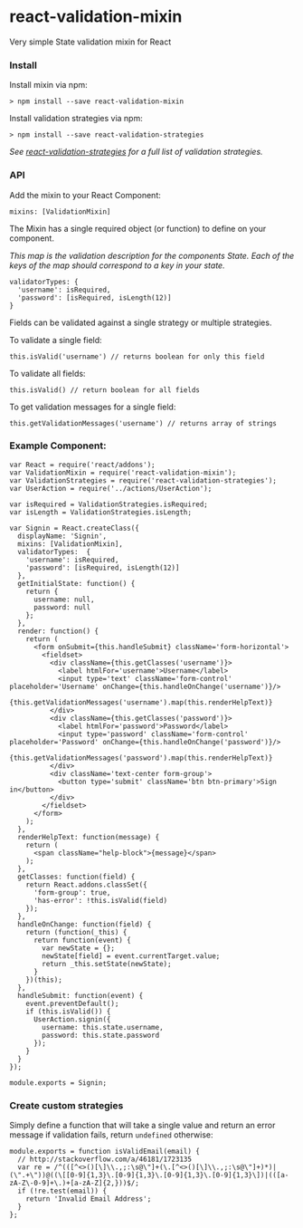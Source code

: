 # react-validation-mixin
Very simple State validation mixin for React

### Install

Install mixin via npm:

    > npm install --save react-validation-mixin

Install validation strategies via npm:

    > npm install --save react-validation-strategies

_See [react-validation-strategies](https://github.com/jurassix/react-validation-strategies) for a full list of validation strategies._

### API

Add the mixin to your React Component:

    mixins: [ValidationMixin]

The Mixin has a single required object (or function) to define on your component.

_This map is the validation description for the components State. Each of the keys of the map should correspond to a key in your state._

    validatorTypes: {
      'username': isRequired,
      'password': [isRequired, isLength(12)]
    }

Fields can be validated against a single strategy or multiple strategies.

To validate a single field:

    this.isValid('username') // returns boolean for only this field

To validate all fields:

    this.isValid() // return boolean for all fields

To get validation messages for a single field:

    this.getValidationMessages('username') // returns array of strings

### Example Component:

    var React = require('react/addons');
    var ValidationMixin = require('react-validation-mixin');
    var ValidationStrategies = require('react-validation-strategies');
    var UserAction = require('../actions/UserAction');

    var isRequired = ValidationStrategies.isRequired;
    var isLength = ValidationStrategies.isLength;

    var Signin = React.createClass({
      displayName: 'Signin',
      mixins: [ValidationMixin],
      validatorTypes:  {
        'username': isRequired,
        'password': [isRequired, isLength(12)]
      },
      getInitialState: function() {
        return {
          username: null,
          password: null
        };
      },
      render: function() {
        return (
          <form onSubmit={this.handleSubmit} className='form-horizontal'>
            <fieldset>
              <div className={this.getClasses('username')}>
                <label htmlFor='username'>Username</label>
                <input type='text' className='form-control' placeholder='Username' onChange={this.handleOnChange('username')}/>
                {this.getValidationMessages('username').map(this.renderHelpText)}
              </div>
              <div className={this.getClasses('password')}>
                <label htmlFor='password'>Password</label>
                <input type='password' className='form-control' placeholder='Password' onChange={this.handleOnChange('password')}/>
                {this.getValidationMessages('password').map(this.renderHelpText)}
              </div>
              <div className='text-center form-group'>
                <button type='submit' className='btn btn-primary'>Sign in</button>
              </div>
            </fieldset>
          </form>
        );
      },
      renderHelpText: function(message) {
        return (
          <span className="help-block">{message}</span>
        );
      },
      getClasses: function(field) {
        return React.addons.classSet({
          'form-group': true,
          'has-error': !this.isValid(field)
        });
      },
      handleOnChange: function(field) {
        return (function(_this) {
          return function(event) {
            var newState = {};
            newState[field] = event.currentTarget.value;
            return _this.setState(newState);
          }
        })(this);
      },
      handleSubmit: function(event) {
        event.preventDefault();
        if (this.isValid()) {
          UserAction.signin({
            username: this.state.username,
            password: this.state.password
          });
        }
      }
    });

    module.exports = Signin;

### Create custom strategies
Simply define a function that will take a single value and return an error message if validation fails, return `undefined` otherwise:

    module.exports = function isValidEmail(email) {
      // http://stackoverflow.com/a/46181/1723135
      var re = /^(([^<>()[\]\\.,;:\s@\"]+(\.[^<>()[\]\\.,;:\s@\"]+)*)|(\".+\"))@((\[[0-9]{1,3}\.[0-9]{1,3}\.[0-9]{1,3}\.[0-9]{1,3}\])|(([a-zA-Z\-0-9]+\.)+[a-zA-Z]{2,}))$/;
      if (!re.test(email)) {
        return 'Invalid Email Address';
      }
    };
